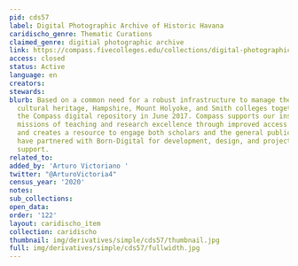 ```yaml
---
pid: cds57
label: Digital Photographic Archive of Historic Havana
caridischo_genre: Thematic Curations
claimed_genre: digitial photographic archive
link: https://compass.fivecolleges.edu/collections/digital-photographic-archive-historic-havana
access: closed
status: Active
language: en
creators:
stewards:
blurb: Based on a common need for a robust infrastructure to manage their digital
  cultural heritage, Hampshire, Mount Holyoke, and Smith colleges together launched
  the Compass digital repository in June 2017. Compass supports our institutional
  missions of teaching and research excellence through improved access to unique materials,
  and creates a resource to engage both scholars and the general public. The colleges
  have partnered with Born-Digital for development, design, and project management
  support.
related_to:
added_by: 'Arturo Victoriano '
twitter: "@ArturoVictoria4"
census_year: '2020'
notes:
sub_collections:
open_data:
order: '122'
layout: caridischo_item
collection: caridischo
thumbnail: img/derivatives/simple/cds57/thumbnail.jpg
full: img/derivatives/simple/cds57/fullwidth.jpg
---
```

